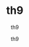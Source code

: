 ---
  audience: "high_school"
  author: "th9"
  description: "th9"
  difficulty: "intermediate"
  date_posted: "2020-06-14"
  osm_username: "th9"
  filename: "1592190153104-sample_doc1.pdf"
  group: ""
  layout: "project"
  preparation_time: "one_hour"
  project_time: "less_than_one_hour"
  subtitle: "th9"
  tags: 
    - "Historical"
  thumbnail: "1592190144134-mapgive_cake.jpg"
  title: "th9"
  type: "mobile"
  url: "2020-06-14-152388"

---